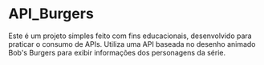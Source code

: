 # API_Burgers
Este é um projeto simples feito com fins educacionais, desenvolvido para praticar o consumo de APIs. Utiliza uma API baseada no desenho animado Bob's Burgers para exibir informações dos personagens da série.
